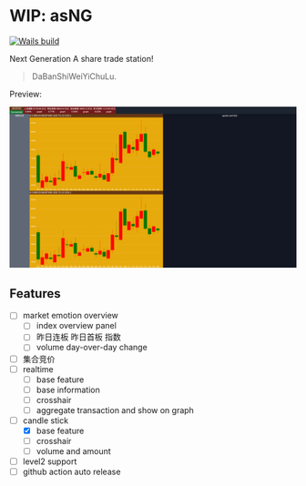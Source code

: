 # WIP: asNG

[![Wails build](https://github.com/er1c-zh/asng/actions/workflows/main.yml/badge.svg?branch=master)](https://github.com/er1c-zh/asng/actions/workflows/main.yml)

Next Generation A share trade station!

> DaBanShiWeiYiChuLu.

Preview:

![working preview](./doc/WIP.png)

## Features

- [ ] market emotion overview
    - [ ] index overview panel
    - [ ] 昨日连板 昨日首板 指数
    - [ ] volume day-over-day change
- [ ] 集合竞价
- [ ] realtime
    - [ ] base feature
    - [ ] base information
    - [ ] crosshair
    - [ ] aggregate transaction and show on graph
- [ ] candle stick
    - [x] base feature
    - [ ] crosshair
    - [ ] volume and amount
- [ ] level2 support
- [ ] github action auto release
